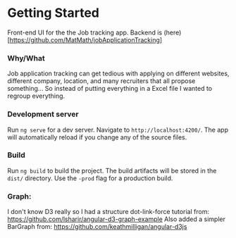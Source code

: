 # Getting Started
Front-end UI for the the Job tracking app.
Backend is (here)[https://github.com/MatMath/jobApplicationTracking]

### Why/What
Job application tracking can get tedious with applying on different websites, different company, location, and many recruiters that all propose something... So instead of putting everything in a Excel file I wanted to regroup everything.

### Development server
Run `ng serve` for a dev server. Navigate to `http://localhost:4200/`. The app will automatically reload if you change any of the source files.

### Build
Run `ng build` to build the project. The build artifacts will be stored in the `dist/` directory. Use the `-prod` flag for a production build.

### Graph:
I don't know D3 really so I had a structure dot-link-force tutorial from: https://github.com/lsharir/angular-d3-graph-example
Also added a simpler BarGraph from: https://github.com/keathmilligan/angular-d3js
